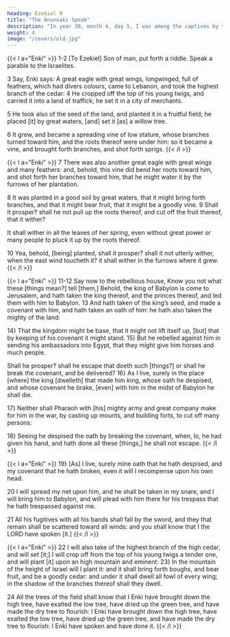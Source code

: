 ```yaml
---
heading: Ezekiel 9
title: "The Anunnaki Speak"
description: "In year 30, month 4, day 5, I was among the captives by the river of Chebar"
weight: 4
image: "/covers/old.jpg"
---
```



{{< l a="Enki" >}}
1-2 [To Ezekiel] Son of man, put forth a riddle. Speak a parable to the Israelites. 

3 Say, Enki says: A great eagle with great wings, longwinged, full of feathers, which had divers colours, came to Lebanon, and took the highest branch of the cedar: 4 He cropped off the top of his young twigs, and carried it into a land of traffick; he set it in a city of merchants. 

5 He took also of the seed of the land, and planted it in a fruitful field; he placed [it] by great waters, [and] set it [as] a willow tree. 

6 It grew, and became a spreading vine of low stature, whose branches turned toward him, and the roots thereof were under him: so it became a vine, and brought forth branches, and shot forth sprigs. 
{{< /l >}}


{{< l a="Enki" >}}
7 There was also another great eagle with great wings and many feathers: and, behold, this vine did bend her roots toward him, and shot forth her branches toward him, that he might water it by the furrows of her plantation. 

8 It was planted in a good soil by great waters, that it might bring forth branches, and that it might bear fruit, that it might be a goodly vine. 9 Shall it prosper? shall he not pull up the roots thereof, and cut off the fruit thereof, that it wither? 

It shall wither in all the leaves of her spring, even without great power or many people to pluck it up by the roots thereof. 

10 Yea, behold, [being] planted, shall it prosper? shall it not utterly wither, when the east wind toucheth it? it shall wither in the furrows where it grew.
{{< /l >}}


{{< l a="Enki" >}}
11-12 Say now to the rebellious house, Know you not what these [things mean?] tell [them,] Behold, the king of Babylon is come to Jerusalem, and hath taken the king thereof, and the princes thereof, and led them with him to Babylon. 13  And hath taken of the king’s seed, and made a covenant with him, and hath taken an oath of him: he hath also taken the mighty of the land: 

14} That the kingdom might be base, that it might not lift itself up, [but] that by keeping of his covenant it might stand. 15} But he rebelled against him in sending his ambassadors into
Egypt, that they might give him horses and much people.

Shall he prosper? shall he escape that doeth such [things?] or shall he break the covenant, and be delivered? 16} As I live, surely in the place [where] the king [dwelleth] that made him king, whose oath he despised, and whose covenant he brake, [even] with him in the midst of Babylon he shall die. 

17} Neither shall Pharaoh with [his] mighty army and great company make
for him in the war, by casting up mounts, and building forts,
to cut off many persons: 

18} Seeing he despised the oath by breaking the covenant, when, lo, he had given his hand, and hath done all these [things,] he shall not escape. 
{{< /l >}}


{{< l a="Enki" >}}
19} [As] I live, surely mine oath that he hath despised, and my covenant that he hath broken, even it will I recompense upon his own head. 

20 I will spread my net upon him, and he shall be taken in my snare, and I will bring him to Babylon,
and will plead with him there for his trespass that he hath
trespassed against me. 

21 All his fugitives with all his bands shall fall by the sword, and they that remain shall
be scattered toward all winds: and you shall know that I the
LORD have spoken [it.]
{{< /l >}}


{{< l a="Enki" >}}
22 I will also take of the highest branch of the high cedar, and will set [it;] I will crop off from the top of his young twigs a tender one, and will plant [it] upon an high mountain and eminent: 23} In the mountain of the height of Israel will I plant it: and it shall bring forth boughs, and bear fruit, and be a goodly cedar: and under it shall dwell all fowl of every wing; in the shadow of the branches thereof shall they dwell. 

24 All the trees of the field shall know that I Enki have brought down the high tree, have exalted the low tree,
have dried up the green tree, and have made the dry tree to flourish: I Enki have brought down the high tree, have
exalted the low tree, have dried up the green tree, and have made the dry tree to flourish: I Enki have spoken and
have done it.
{{< /l >}}